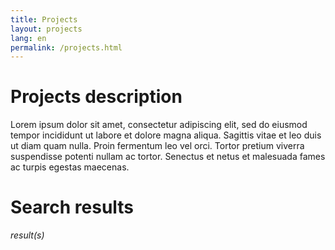 ```yaml
---
title: Projects
layout: projects
lang: en
permalink: /projects.html
---
```


# Projects description

Lorem ipsum dolor sit amet, consectetur adipiscing elit, sed do eiusmod tempor incididunt ut labore et dolore magna aliqua. Sagittis vitae et leo duis ut diam quam nulla. Proin fermentum leo vel orci. Tortor pretium viverra suspendisse potenti nullam ac tortor. Senectus et netus et malesuada fames ac turpis egestas maecenas.

<div id="search-results-header">
    <h1>Search results</h1>
    <p id="search-results-p" class="mb-5"><i><span id="search-results-count"></span> result(s)</i></p>
</div>

<div id="search-results">
</div>

<template id="search-item-template">
    <div class="mb-5">
        <h3 class="docref mb-1"></h3>
        <iframe class="preview mt-3 mb-1" width="100%" height="500px"></iframe>
        <p class="text mb-1"></p>
        <p class="instr is-italic"></p>
    </div>
</template>

<template id="facet-template">
    <div class="field">
        <div class="control">
            <label class="checkbox">
                <input type="checkbox">
            </label>
        </div>
    </div>
</template>

<script src="https://unpkg.com/lunr/lunr.js"></script>
<script src="{{ site.baseurl}}/scripts/search.js" defer></script>